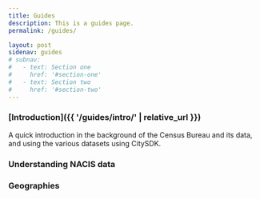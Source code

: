 ```yaml
---
title: Guides
description: This is a guides page.
permalink: /guides/

layout: post
sidenav: guides
# subnav:
#   - text: Section one
#     href: '#section-one'
#   - text: Section two
#     href: '#section-two'
---
```


### [Introduction]({{ '/guides/intro/' | relative_url }})

A quick introduction in the background of the Census Bureau and its data, and using the various datasets using CitySDK.

### Understanding NACIS data

### Geographies
